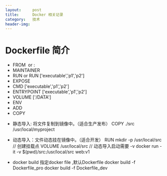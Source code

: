```yaml
---
layout:     post
title:      Docker 相关记录
category:   技术
header-img: 
---
```

# Dockerfile 简介

- FROM <image> or <image>:<tag>
- MAINTAINER <username>
- RUN <command> or RUN ['executable','p1','p2']
- EXPOSE <port>
- CMD ['executable','p1','p2']
- ENTRYPOINT ['executable','p1','p2']
- VOLUME ['/DATA']
- ENV <KEY> <VALUE>
- ADD <SRC> <DEST>
- COPY <SRC> <DEST>


* 静态导入: 将文件复制到镜像中。（适合生产发布）
COPY ./src /usr/local/myproject

* 动态导入：文件动态挂在镜像中。（适合开发）
RUN mkdir -p /usr/local/src
// 创建挂载点
VOLUME  /usr/local/src
// 动态导入启动需要 -v 
docker run -it -v $(pwd)/src:/usr/local/src web:v1

* docker build 指定docker file ,默认Dockerfile
docker build -f Dockerfile_pro
docker build -f Dockerfile_dev

